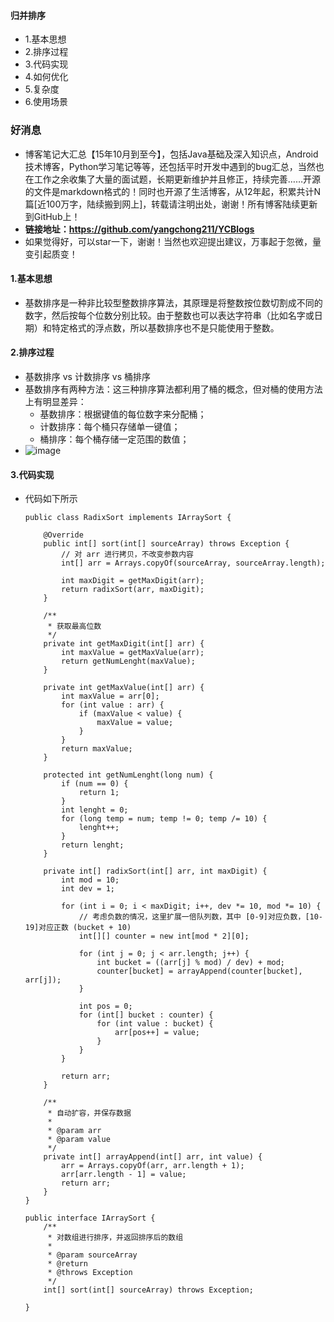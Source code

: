 #### 归并排序
- 1.基本思想
- 2.排序过程
- 3.代码实现
- 4.如何优化
- 5.复杂度
- 6.使用场景




### 好消息
- 博客笔记大汇总【15年10月到至今】，包括Java基础及深入知识点，Android技术博客，Python学习笔记等等，还包括平时开发中遇到的bug汇总，当然也在工作之余收集了大量的面试题，长期更新维护并且修正，持续完善……开源的文件是markdown格式的！同时也开源了生活博客，从12年起，积累共计N篇[近100万字，陆续搬到网上]，转载请注明出处，谢谢！所有博客陆续更新到GitHub上！
- **链接地址：https://github.com/yangchong211/YCBlogs**
- 如果觉得好，可以star一下，谢谢！当然也欢迎提出建议，万事起于忽微，量变引起质变！





#### 1.基本思想
- 基数排序是一种非比较型整数排序算法，其原理是将整数按位数切割成不同的数字，然后按每个位数分别比较。由于整数也可以表达字符串（比如名字或日期）和特定格式的浮点数，所以基数排序也不是只能使用于整数。



#### 2.排序过程
- 基数排序 vs 计数排序 vs 桶排序
- 基数排序有两种方法：这三种排序算法都利用了桶的概念，但对桶的使用方法上有明显差异：
    - 基数排序：根据键值的每位数字来分配桶；
    - 计数排序：每个桶只存储单一键值；
    - 桶排序：每个桶存储一定范围的数值；
- ![image](https://upload-images.jianshu.io/upload_images/4432347-32c1f17de49aa02f.gif?imageMogr2/auto-orient/strip)



#### 3.代码实现
- 代码如下所示
    ```
    public class RadixSort implements IArraySort {
    
        @Override
        public int[] sort(int[] sourceArray) throws Exception {
            // 对 arr 进行拷贝，不改变参数内容
            int[] arr = Arrays.copyOf(sourceArray, sourceArray.length);
    
            int maxDigit = getMaxDigit(arr);
            return radixSort(arr, maxDigit);
        }
    
        /**
         * 获取最高位数
         */
        private int getMaxDigit(int[] arr) {
            int maxValue = getMaxValue(arr);
            return getNumLenght(maxValue);
        }
    
        private int getMaxValue(int[] arr) {
            int maxValue = arr[0];
            for (int value : arr) {
                if (maxValue < value) {
                    maxValue = value;
                }
            }
            return maxValue;
        }
    
        protected int getNumLenght(long num) {
            if (num == 0) {
                return 1;
            }
            int lenght = 0;
            for (long temp = num; temp != 0; temp /= 10) {
                lenght++;
            }
            return lenght;
        }
    
        private int[] radixSort(int[] arr, int maxDigit) {
            int mod = 10;
            int dev = 1;
    
            for (int i = 0; i < maxDigit; i++, dev *= 10, mod *= 10) {
                // 考虑负数的情况，这里扩展一倍队列数，其中 [0-9]对应负数，[10-19]对应正数 (bucket + 10)
                int[][] counter = new int[mod * 2][0];
    
                for (int j = 0; j < arr.length; j++) {
                    int bucket = ((arr[j] % mod) / dev) + mod;
                    counter[bucket] = arrayAppend(counter[bucket], arr[j]);
                }
    
                int pos = 0;
                for (int[] bucket : counter) {
                    for (int value : bucket) {
                        arr[pos++] = value;
                    }
                }
            }
    
            return arr;
        }
    
        /**
         * 自动扩容，并保存数据
         *
         * @param arr
         * @param value
         */
        private int[] arrayAppend(int[] arr, int value) {
            arr = Arrays.copyOf(arr, arr.length + 1);
            arr[arr.length - 1] = value;
            return arr;
        }
    }
    
    public interface IArraySort {
        /**
         * 对数组进行排序，并返回排序后的数组
         *
         * @param sourceArray
         * @return
         * @throws Exception
         */
        int[] sort(int[] sourceArray) throws Exception;
    
    }
    ```



